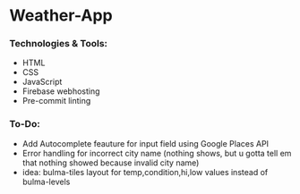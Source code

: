 # Weather-App

### Technologies & Tools:
- HTML
- CSS
- JavaScript
- Firebase webhosting
- Pre-commit linting

### To-Do:
- Add Autocomplete feauture for input field using Google Places API
- Error handling for incorrect city name (nothing shows, but u gotta tell em that nothing showed because invalid city name)
- idea: bulma-tiles layout for temp,condition,hi,low values instead of bulma-levels
